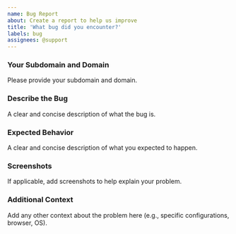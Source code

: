 ```yaml
---
name: Bug Report
about: Create a report to help us improve
title: 'What bug did you encounter?'
labels: bug
assignees: @support
---
```


### Your Subdomain and Domain
Please provide your subdomain and domain.

### Describe the Bug
A clear and concise description of what the bug is.

### Expected Behavior
A clear and concise description of what you expected to happen.

### Screenshots
If applicable, add screenshots to help explain your problem.

### Additional Context
Add any other context about the problem here (e.g., specific configurations, browser, OS).
